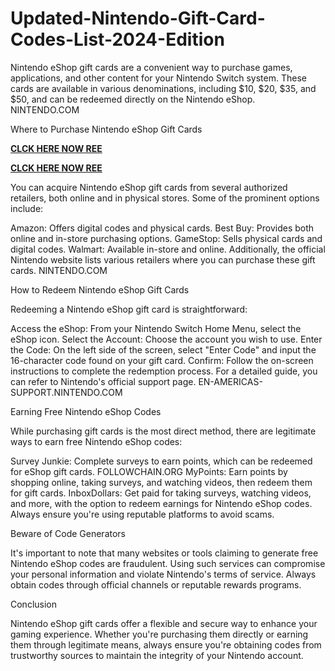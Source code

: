 # Updated-Nintendo-Gift-Card-Codes-List-2024-Edition
Nintendo eShop gift cards are a convenient way to purchase games, applications, and other content for your Nintendo Switch system. These cards are available in various denominations, including $10, $20, $35, and $50, and can be redeemed directly on the Nintendo eShop. 
NINTENDO.COM

Where to Purchase Nintendo eShop Gift Cards

**[CLCK HERE NOW REE](https://tinyurl.com/nintendocard20)**

**[CLCK HERE NOW REE](https://tinyurl.com/nintendocard20)**

You can acquire Nintendo eShop gift cards from several authorized retailers, both online and in physical stores. Some of the prominent options include:

Amazon: Offers digital codes and physical cards.
Best Buy: Provides both online and in-store purchasing options.
GameStop: Sells physical cards and digital codes.
Walmart: Available in-store and online.
Additionally, the official Nintendo website lists various retailers where you can purchase these gift cards. 
NINTENDO.COM

How to Redeem Nintendo eShop Gift Cards

Redeeming a Nintendo eShop gift card is straightforward:

Access the eShop: From your Nintendo Switch Home Menu, select the eShop icon.
Select the Account: Choose the account you wish to use.
Enter the Code: On the left side of the screen, select "Enter Code" and input the 16-character code found on your gift card.
Confirm: Follow the on-screen instructions to complete the redemption process.
For a detailed guide, you can refer to Nintendo's official support page. 
EN-AMERICAS-SUPPORT.NINTENDO.COM

Earning Free Nintendo eShop Codes

While purchasing gift cards is the most direct method, there are legitimate ways to earn free Nintendo eShop codes:

Survey Junkie: Complete surveys to earn points, which can be redeemed for eShop gift cards. 
FOLLOWCHAIN.ORG
MyPoints: Earn points by shopping online, taking surveys, and watching videos, then redeem them for gift cards.
InboxDollars: Get paid for taking surveys, watching videos, and more, with the option to redeem earnings for Nintendo eShop codes.
Always ensure you're using reputable platforms to avoid scams.

Beware of Code Generators

It's important to note that many websites or tools claiming to generate free Nintendo eShop codes are fraudulent. Using such services can compromise your personal information and violate Nintendo's terms of service. Always obtain codes through official channels or reputable rewards programs.

Conclusion

Nintendo eShop gift cards offer a flexible and secure way to enhance your gaming experience. Whether you're purchasing them directly or earning them through legitimate means, always ensure you're obtaining codes from trustworthy sources to maintain the integrity of your Nintendo account.
